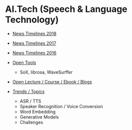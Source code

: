 # AI.Tech (Speech & Language Technology)

* [News Timelines 2018](https://github.com/knlee-voice/AI.Tech/blob/master/NewsTimeline2018.md)
* [News Timelines 2017](https://github.com/knlee-voice/AI.Tech/blob/master/NewsTimeline2017.md)
* [News Timelines 2016](https://github.com/knlee-voice/AI.Tech/blob/master/NewsTimeline2016.md)

* [Open Tools](https://github.com/knlee-voice/AI.Tech/blob/master/OpenTools.md)
  - SoX, librosa, WaveSurffer 
  
* [Open Lecture / Course / Ebook / Blogs](https://github.com/knlee-voice/AI.Tech/blob/master/OpenCourseBook.md)

* [Trends / Topics](https://github.com/knlee-voice/AI.Tech/blob/master/TrendsTopics.md)
  - ASR / TTS
  - Speaker Recognition / Voice Conversion 
  - Word Embedding
  - Generative Models
  - Challenges 
